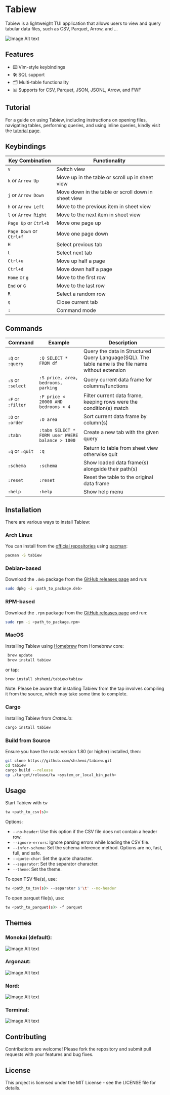 # Tabiew

Tabiew is a lightweight TUI application that allows users to view and query tabular data files, such as CSV, Parquet, Arrow, and ...

![Image Alt text](/images/screenshot.png "Screenshot")

## Features

- ⌨️ Vim-style keybindings
- 🛠️ SQL support
- 🗂️ Multi-table functionality
- 📊 Supports for CSV, Parquet, JSON, JSONL, Arrow, and FWF

## Tutorial

For a guide on using Tabiew, including instructions on opening files, navigating tables, performing queries, and using inline queries, kindly visit the [tutorial page](https://github.com/shshemi/tabiew/blob/main/tutorial/tutorial.md).

## Keybindings️

|Key Combination|Functionality|
|-|-|
| `v`| Switch view|
| `k` or `Arrow Up`| Move up in the table or scroll up in sheet view|
| `j` or `Arrow Down`| Move down in the table or scroll down in sheet view|
| `h` or `Arrow Left`| Move to the previous item in sheet view|
| `l` or `Arrow Right`| Move to the next item in sheet view|
| `Page Up` or  `Ctrl+b`| Move one page up|
| `Page Down` or `Ctrl+f`| Move one page down|
| `H`| Select previous tab|
| `L`| Select next tab|
| `Ctrl+u`| Move up half a page|
| `Ctrl+d`| Move down half a page|
| `Home` or `g`| Move to the first row|
| `End` or `G`| Move to the last row|
| `R`| Select a random row|
| `q`| Close current tab|
| `:`| Command mode|

## Commands
|Command|Example|Description|
|-|-|-|
|`:Q` or `:query`|`:Q SELECT * FROM df`|Query the data in Structured Query Language(SQL). The table name is the file name without extension|
|`:S` or `:select`| `:S price, area, bedrooms, parking`|Query current data frame for columns/functions|
|`:F` or `:filter`| `:F price < 20000 AND bedrooms > 4`|Filter current data frame, keeping rows were the condition(s) match|
|`:O` or `:order`| `:O area`|Sort current data frame by column(s)|
|`:tabn`| `:tabn SELECT * FORM user WHERE balance > 1000`|Create a new tab with the given query|
|`:q` or `:quit` |`:q`| Return to table from sheet view otherwise quit|
|`:schema`| `:schema`| Show loaded data frame(s) alongside their path(s)|
|`:reset`| `:reset`| Reset the table to the original data frame|
|`:help`| `:help`| Show help menu|

## Installation

There are various ways to install Tabiew:

### Arch Linux
You can install from the [official repositories](https://archlinux.org/packages/extra/x86_64/tabiew/) using [pacman](https://wiki.archlinux.org/title/pacman):
```bash
pacman -S tabiew
```

### Debian-based
Download the `.deb` package from the [GitHub releases page](https://github.com/shshemi/tabiew/releases) and run:
 ```bash
 sudo dpkg -i <path_to_package.deb>
 ```

### RPM-based
Download the `.rpm` package from the [GitHub releases page](https://github.com/shshemi/tabiew/releases) and run:
 ```bash
 sudo rpm -i <path_to_package.rpm>
 ```

### MacOS
Installing Tabiew using [Homebrew](https://brew.sh/) from Homebrew core:
```bash
 brew update
 brew install tabiew
```
or tap:
 ```bash
 brew install shshemi/tabiew/tabiew
 ```

Note: Please be aware that installing Tabiew from the tap involves compiling it from the source, which may take some time to complete.


### Cargo
Installing Tabiew from *Crates.io*:
 ```bash
 cargo install tabiew
 ```

### Build from Source
Ensure you have the rustc version 1.80 (or higher) installed, then:
```bash
git clone https://github.com/shshemi/tabiew.git
cd tabiew
cargo build --release
cp ./target/release/tw <system_or_local_bin_path>
```

## Usage
Start Tabiew with `tw`
```bash
tw <path_to_csv(s)>
```
Options:
- `--no-header`: Use this option if the CSV file does not contain a header row.
- `--ignore-errors`: Ignore parsing errors while loading the CSV file.
- `--infer-schema`: Set the schema inference method. Options are no, fast, full, and safe.
- `--quote-char`: Set the quote character.
- `--separator`: Set the separator character.
- `--theme`: Set the theme.

To open TSV file(s), use:
```bash
tw <path_to_tsv(s)> --separator $'\t' --no-header
```

To open parquet file(s), use:
```bash
tw <path_to_parquet(s)> -f parquet
```

## Themes
### Monokai (default):
![Image Alt text](/images/theme-monokai.png "Monokai")

### Argonaut:
![Image Alt text](/images/theme-argonaut.png "Argonaut")

### Nord:
![Image Alt text](/images/theme-nord.png "Nord")

### Terminal:
![Image Alt text](/images/theme-terminal.png "Terminal")

## Contributing
Contributions are welcome! Please fork the repository and submit pull requests with your features and bug fixes.

## License
This project is licensed under the MIT License - see the LICENSE file for details.
